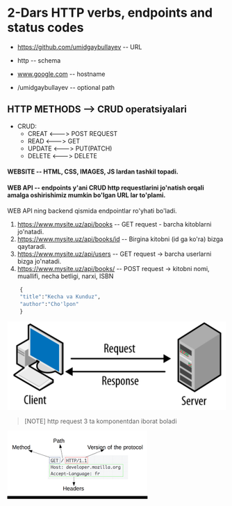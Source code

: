 # 2-Dars HTTP verbs, endpoints and status codes

- https://github.com/umidgaybullayev -- URL

- http -- schema

- www.google.com -- hostname

- /umidgaybullayev -- optional path

## HTTP METHODS --> CRUD operatsiyalari

- CRUD:
  - CREAT <---> POST REQUEST
  - READ <---> GET
  - UPDATE <---> PUT(PATCH)
  - DELETE <---> DELETE

#### WEBSITE -- HTML, CSS, IMAGES, JS lardan tashkil topadi.

#### WEB API -- endpoints y'ani CRUD http requestlarini jo'natish orqali amalga oshirishimiz mumkin bo'lgan URL lar to'plami.

WEB API ning backend qismida endpointlar ro'yhati bo'ladi.

1. https://www.mysite.uz/api/books -- GET request - barcha kitoblarni jo'natadi.
2. https://www.mysite.uz/api/books/id -- Birgina kitobni (id ga ko'ra) bizga qaytaradi.
3. https://www.mysite.uz/api/users -- GET request -> barcha userlarni bizga jo'natadi.
4. https://www.mysite.uz/api/books/ -- POST request -> kitobni nomi, muallifi, necha betligi, narxi, ISBN

```python
    {
    "title":"Kecha va Kunduz",
    "author":"Cho'lpon"
    }
```
![alt text](image.png)

> [NOTE] 
> http request 3 ta komponentdan iborat boladi

![alt text](image-1.png)